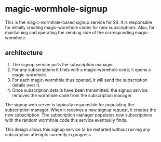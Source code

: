 # magic-wormhole-signup

This is the magic-wormhole-based signup service for S4.
It is responsible for initially creating magic-wormhole codes for new subscriptions.
Also, for maintaining and operating the sending side of the corresponding magic-wormhole.

## architecture

1. The signup service polls the subscription manager.
2. For any subscriptions it finds with a magic-wormhole code, it opens a magic-wormhole.
3. For each magic-wormhole thus opened, it will send the subscription details over it.
4. Once subscription details have been transmitted, the signup service removes the wormhole code from the subscription manager.

The signup web server is typically responsible for populating the subscription manager.
When it receives a new signup request, it creates the new subscription.
The subscription manager populates new subscriptions with the random wormhole code this service eventually finds.

This design allows this signup service to be restarted without ruining any subscription attempts currently in progress.
